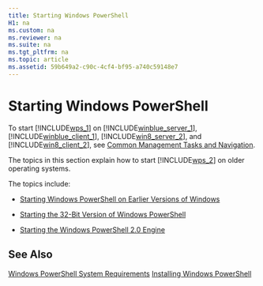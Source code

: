 ```yaml
---
title: Starting Windows PowerShell
H1: na
ms.custom: na
ms.reviewer: na
ms.suite: na
ms.tgt_pltfrm: na
ms.topic: article
ms.assetid: 59b649a2-c90c-4cf4-bf95-a740c59148e7
---
```

# Starting Windows PowerShell
To start [!INCLUDE[wps_1](../../Topics/Powershell_GetStart\includes/wps_1_md.md)] on [!INCLUDE[winblue_server_1](../../Topics/Powershell_GetStart\includes/winblue_server_1_md.md)], [!INCLUDE[winblue_client_1](../../Topics/Powershell_GetStart\includes/winblue_client_1_md.md)], [!INCLUDE[win8_server_2](../../Topics/Powershell_GetStart\includes/win8_server_2_md.md)], and [!INCLUDE[win8_client_2](../../Topics/Powershell_GetStart\includes/win8_client_2_md.md)], see [Common Management Tasks and Navigation](http://technet.microsoft.com/library/hh831491.aspx).

The topics in this section explain how to start [!INCLUDE[wps_2](../../Topics/Powershell_GetStart\includes/wps_2_md.md)] on older operating systems.

The topics include:

-   [Starting Windows PowerShell on Earlier Versions of Windows](../../Topics/Powershell_GetStart/Starting-Windows-PowerShell-on-Earlier-Versions-of-Windows.md)

-   [Starting the 32-Bit Version of Windows PowerShell](../../Topics/Powershell_GetStart/Starting-the-32-Bit-Version-of-Windows-PowerShell.md)

-   [Starting the Windows PowerShell 2.0 Engine](../../Topics/Powershell_GetStart/Starting-the-Windows-PowerShell-2.0-Engine.md)

## See Also
[Windows PowerShell System Requirements](../../Topics/Powershell_GetStart/Windows-PowerShell-System-Requirements.md)
[Installing Windows PowerShell](../../Topics/Powershell_GetStart/Installing-Windows-PowerShell.md)

